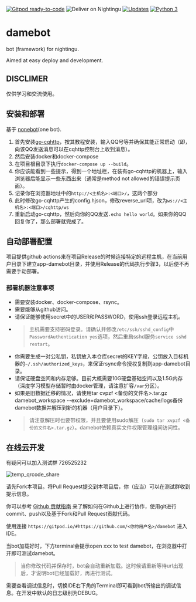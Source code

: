 [![Gitpod ready-to-code](https://img.shields.io/badge/Gitpod-ready--to--code-blue?logo=gitpod)](https://gitpod.io/#https://github.com/nightingu/damebot)
![Deliver on Nightingu](https://github.com/nightingu/damebot/workflows/Deliver%20on%20host/badge.svg)
[![Updates](https://pyup.io/repos/github/nightingu/damebot/shield.svg)](https://pyup.io/repos/github/nightingu/damebot/)
[![Python 3](https://pyup.io/repos/github/nightingu/damebot/python-3-shield.svg)](https://pyup.io/repos/github/nightingu/damebot/)

# damebot

bot (framework) for nightingu.

Aimed at easy deploy and development.

## DISCLIMER

仅供学习和交流使用。

## 安装和部署

基于 [nonebot](https://nonebot.netlify.app/)(one bot). 

1. 首先安装[go-cqhttp](https://github.com/Mrs4s/go-cqhttp)，按其教程安装，输入QQ号等并确保其能正常启动（即，向该QQ发送消息可以在cqhttp控制台上收到消息）。
2. 然后安装docker和docker-compose
3. 在项目根目录下执行`docker-compose up --build`。
4. 你应该能看到一些提示，得到一个地址栏，在装有go-cqhttp的机器上，输入浏览器后能显示一些东西出来（通常是method not allowed的错误提示页面）。
4. 记录你在浏览器地址中的`http://<主机名>:<端口>/`，这两个部分
3. 此时修改go-cqhttp产生的config.hjson，修改reverse_url项，改为`ws://<主机名>:<端口>/cqhttp/ws`
4. 重新启动go-cqhttp，然后向你的QQ发送`.echo hello world`。如果你的QQ回复你了，那么部署就完成了。

## 自动部署配置

项目提供github actions来在项目Release的时候连接特定的远程主机，在当前用户目录下建立app-damebot目录，并使用Release的代码执行步骤3，以后便不再需要手动部署。

### 部署机器注意事项
- 需要安装docker、docker-compose、rsync。
- 需要能够从github访问。
- 请保证能够使用secret中的USER和PASSWORD，使用ssh登录远程主机。
- > 主机需要支持密码登录。请确认并修改`/etc/ssh/sshd_config`中`PasswordAuthentication yes`选项，然后重启sshd服务`service sshd restart`。
- 你需要生成一对公私钥，私钥放入本仓库secret的KEY字段，公钥放入目标机器的`~/.ssh/authorized_keys`，来保证rsync命令授权复制到app-damebot目录。
- 请保证硬盘空间和内存足够。目前大概需要10G硬盘基础空间以及1.5G内存（深度学习模型存储暂时由docker管理，请注意扩容`/var`分区）。
- 如果是旧数据迁移的情况，请使用tar cvpzf <备份的文件名>.tar.gz damebot_workspace --exclude=damebot_workspace/cache/logs备份damebot数据并解压到新的机器（用户目录下）。
- > 请注意解压时也要带权限，并且要使用sudo解压（`sudo tar xvpzf <备份的文件名>.tar.gz`）。damebot依赖真实文件权限管理组间访问性。

## 在线云开发

有疑问可以加入测试群 726525232

![temp_qrcode_share](https://user-images.githubusercontent.com/14890194/128171280-07441de8-c952-47ad-98cb-bf65d3c9a42c.png)

请先Fork本项目。将Pull Request提交到本项目后，你（应当）可以在测试群收到提示信息。

你可以参考 [Github 贡献指南](https://docs.github.com/cn/github/collaborating-with-pull-requests/getting-started/about-collaborative-development-models) 
来了解如何在Github上进行协作，使用git进行commit、push以及基于Fork和Pull Request贡献代码。

使用连接 `https://gitpod.io/#https://github.com/<你的用户名>/damebot` 进入IDE。

当bot加载好时，下方terminal会提示open xxx to test damebot，在浏览器中打开即可测试damebot。

> 当你修改代码并保存时，bot会自动重新加载。这时候请重新等待url出现后，才说明bot已经加载好，再进行测试。

需要查看调试信息时，切换IDE右下角的Terminal即可看到bot所输出的调试信息。在开发中默认的日志级别为DEBUG。
